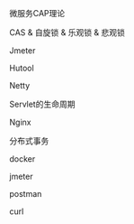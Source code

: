 微服务CAP理论

CAS	&	自旋锁	&	乐观锁	&	悲观锁

Jmeter

Hutool

Netty

Servlet的生命周期

Nginx

分布式事务

docker





jmeter

postman

curl